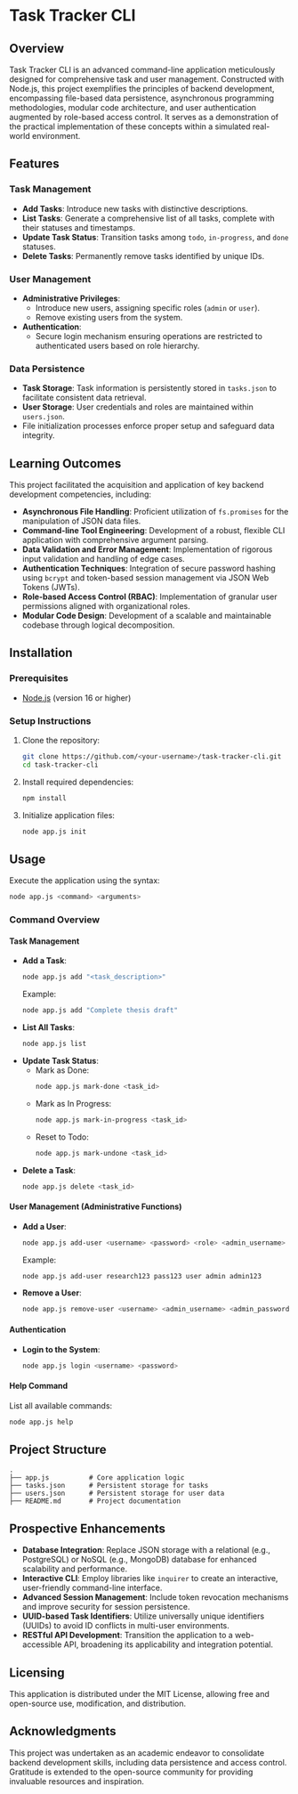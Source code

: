 
# Task Tracker CLI

## Overview
Task Tracker CLI is an advanced command-line application meticulously designed for comprehensive task and user management. Constructed with Node.js, this project exemplifies the principles of backend development, encompassing file-based data persistence, asynchronous programming methodologies, modular code architecture, and user authentication augmented by role-based access control. It serves as a demonstration of the practical implementation of these concepts within a simulated real-world environment.

## Features

### Task Management
- **Add Tasks**: Introduce new tasks with distinctive descriptions.
- **List Tasks**: Generate a comprehensive list of all tasks, complete with their statuses and timestamps.
- **Update Task Status**: Transition tasks among `todo`, `in-progress`, and `done` statuses.
- **Delete Tasks**: Permanently remove tasks identified by unique IDs.

### User Management
- **Administrative Privileges**:
  - Introduce new users, assigning specific roles (`admin` or `user`).
  - Remove existing users from the system.
- **Authentication**:
  - Secure login mechanism ensuring operations are restricted to authenticated users based on role hierarchy.

### Data Persistence
- **Task Storage**: Task information is persistently stored in `tasks.json` to facilitate consistent data retrieval.
- **User Storage**: User credentials and roles are maintained within `users.json`.
- File initialization processes enforce proper setup and safeguard data integrity.

## Learning Outcomes
This project facilitated the acquisition and application of key backend development competencies, including:
- **Asynchronous File Handling**: Proficient utilization of `fs.promises` for the manipulation of JSON data files.
- **Command-line Tool Engineering**: Development of a robust, flexible CLI application with comprehensive argument parsing.
- **Data Validation and Error Management**: Implementation of rigorous input validation and handling of edge cases.
- **Authentication Techniques**: Integration of secure password hashing using `bcrypt` and token-based session management via JSON Web Tokens (JWTs).
- **Role-based Access Control (RBAC)**: Implementation of granular user permissions aligned with organizational roles.
- **Modular Code Design**: Development of a scalable and maintainable codebase through logical decomposition.

## Installation

### Prerequisites
- [Node.js](https://nodejs.org/) (version 16 or higher)

### Setup Instructions
1. Clone the repository:
   ```bash
   git clone https://github.com/<your-username>/task-tracker-cli.git
   cd task-tracker-cli
   ```
2. Install required dependencies:
   ```bash
   npm install
   ```
3. Initialize application files:
   ```bash
   node app.js init
   ```

## Usage
Execute the application using the syntax:
```bash
node app.js <command> <arguments>
```

### Command Overview

#### Task Management
- **Add a Task**:
  ```bash
  node app.js add "<task_description>"
  ```
  Example:
  ```bash
  node app.js add "Complete thesis draft"
  ```
- **List All Tasks**:
  ```bash
  node app.js list
  ```
- **Update Task Status**:
  - Mark as Done:
    ```bash
    node app.js mark-done <task_id>
    ```
  - Mark as In Progress:
    ```bash
    node app.js mark-in-progress <task_id>
    ```
  - Reset to Todo:
    ```bash
    node app.js mark-undone <task_id>
    ```
- **Delete a Task**:
  ```bash
  node app.js delete <task_id>
  ```

#### User Management (Administrative Functions)
- **Add a User**:
  ```bash
  node app.js add-user <username> <password> <role> <admin_username> <admin_password>
  ```
  Example:
  ```bash
  node app.js add-user research123 pass123 user admin admin123
  ```
- **Remove a User**:
  ```bash
  node app.js remove-user <username> <admin_username> <admin_password>
  ```

#### Authentication
- **Login to the System**:
  ```bash
  node app.js login <username> <password>
  ```

#### Help Command
List all available commands:
```bash
node app.js help
```

## Project Structure
```
.
├── app.js          # Core application logic
├── tasks.json      # Persistent storage for tasks
├── users.json      # Persistent storage for user data
├── README.md       # Project documentation
```

## Prospective Enhancements
- **Database Integration**: Replace JSON storage with a relational (e.g., PostgreSQL) or NoSQL (e.g., MongoDB) database for enhanced scalability and performance.
- **Interactive CLI**: Employ libraries like `inquirer` to create an interactive, user-friendly command-line interface.
- **Advanced Session Management**: Include token revocation mechanisms and improve security for session persistence.
- **UUID-based Task Identifiers**: Utilize universally unique identifiers (UUIDs) to avoid ID conflicts in multi-user environments.
- **RESTful API Development**: Transition the application to a web-accessible API, broadening its applicability and integration potential.

## Licensing
This application is distributed under the MIT License, allowing free and open-source use, modification, and distribution.

## Acknowledgments
This project was undertaken as an academic endeavor to consolidate backend development skills, including data persistence and access control. Gratitude is extended to the open-source community for providing invaluable resources and inspiration.


